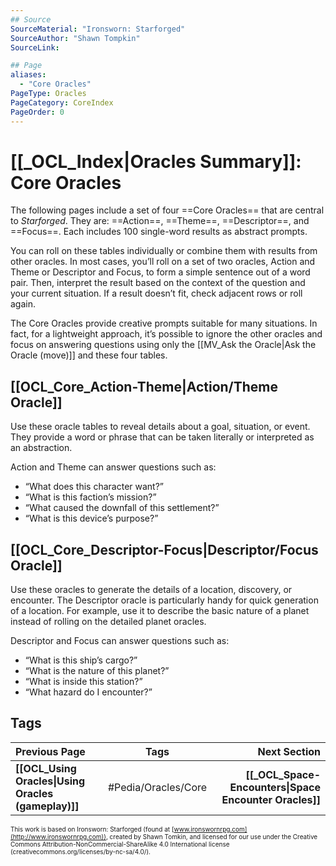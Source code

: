 ```yaml
---
## Source
SourceMaterial: "Ironsworn: Starforged"
SourceAuthor: "Shawn Tompkin"
SourceLink: 

## Page 
aliases:
  - "Core Oracles"
PageType: Oracles
PageCategory: CoreIndex
PageOrder: 0
---
```

# [[_OCL_Index|Oracles Summary]]: Core Oracles
The following pages include a set of four ==Core Oracles== that are central to _Starforged_. They are: ==Action==, ==Theme==, ==Descriptor==, and ==Focus==. Each includes 100 single-word results as abstract prompts.

You can roll on these tables individually or combine them with results from other oracles. In most cases, you’ll roll on a set of two oracles, Action and Theme or Descriptor and Focus, to form a simple sentence out of a word pair. Then, interpret the result based on the context of the question and your current situation. If a result doesn’t fit, check adjacent rows or roll again.

The Core Oracles provide creative prompts suitable for many situations. In fact, for a lightweight approach, it’s possible to ignore the other oracles and focus on answering questions using only the [[MV_Ask the Oracle|Ask the Oracle (move)]] and these four tables.

## [[OCL_Core_Action-Theme|Action/Theme Oracle]]
Use these oracle tables to reveal details about a goal, situation, or event. They provide a word or phrase that can be taken literally or interpreted as an abstraction.

Action and Theme can answer questions such as:
- “What does this character want?”
- “What is this faction’s mission?”
- “What caused the downfall of this settlement?”
- “What is this device’s purpose?” 

## [[OCL_Core_Descriptor-Focus|Descriptor/Focus Oracle]]
Use these oracles to generate the details of a location, discovery, or encounter. The Descriptor oracle is particularly handy for quick generation of a location. For example, use it to describe the basic nature of a planet instead of rolling on the detailed planet oracles.

Descriptor and Focus can answer questions such as:
- “What is this ship’s cargo?”
- “What is the nature of this planet?”
- “What is inside this station?”
- “What hazard do I encounter?”

## Tags
| Previous Page | Tags | Next Section | 
| :--- | :---: | ---: |
| **[[OCL_Using Oracles\|Using Oracles (gameplay)]]** | #Pedia/Oracles/Core | **[[_OCL_Space-Encounters\|Space Encounter Oracles]]** |

<font size=-2>This work is based on Ironsworn: Starforged (found at [www.ironswornrpg.com](http://www.ironswornrpg.com)), created by Shawn Tomkin, and licensed for our use under the Creative Commons Attribution-NonCommercial-ShareAlike 4.0 International license  (creativecommons.org/licenses/by-nc-sa/4.0/).</font>